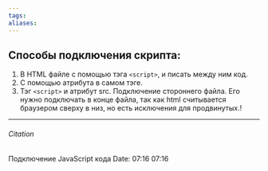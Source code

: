 ```yaml
---
tags: 
aliases: 
---
```


## Способы подключения скрипта:
1. В HTML файле с помощью тэга ``<script>``, и писать между ним код.
2. С помощью атрибута в самом тэге.
3. Тэг ``<script>`` и атрибут src. Подключение стороннего файла. Его нужно подключать в конце файла, так как html считывается браузером сверху в низ, но есть исключения для продвинутых.!




---
###### Citation
Подключение JavaScript кода
Date: 07:16 07:16

